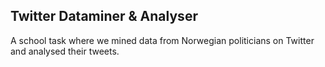 ## Twitter Dataminer & Analyser
A school task where we mined data from Norwegian politicians on Twitter and analysed their tweets.
